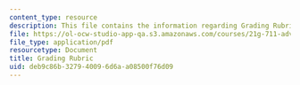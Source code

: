 ```yaml
---
content_type: resource
description: This file contains the information regarding Grading Rubric.
file: https://ol-ocw-studio-app-qa.s3.amazonaws.com/courses/21g-711-advanced-spanish-conversation-and-composition-spring-2014/deb9c86b327940096d6aa08500f76d09_MIT21G_711S14_Grad_Rub.pdf
file_type: application/pdf
resourcetype: Document
title: Grading Rubric
uid: deb9c86b-3279-4009-6d6a-a08500f76d09
---
```

